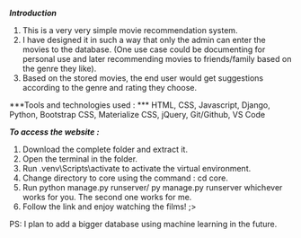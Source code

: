 ***Introduction***
1) This is a very very simple movie recommendation system.
2) I have designed it in such a way that only the admin can enter the movies to the database. 
(One use case could be documenting for personal use and later recommending movies to friends/family based on the genre they like).
3) Based on the stored movies, the end user would get suggestions according to the genre and rating they choose.


***Tools and technologies used : ***
HTML, CSS, Javascript, Django, Python, Bootstrap CSS, Materialize CSS, jQuery, Git/Github, VS Code


***To access the website :***
1) Download the complete folder and extract it.
2) Open the terminal in the folder.
3) Run .venv\Scripts\activate to activate the virtual environment.
4) Change directory to core using the command : cd core.
5) Run python manage.py runserver/ py manage.py runserver whichever works for you. The second one works for me.
6) Follow the link and enjoy watching the films! ;>

PS: I plan to add a bigger database using machine learning in the future. 

